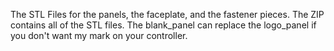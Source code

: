 
The STL Files for the panels, the faceplate, and the fastener pieces.
The ZIP contains all of the STL files.
The blank_panel can replace the logo_panel if you don't want my mark on your controller.
